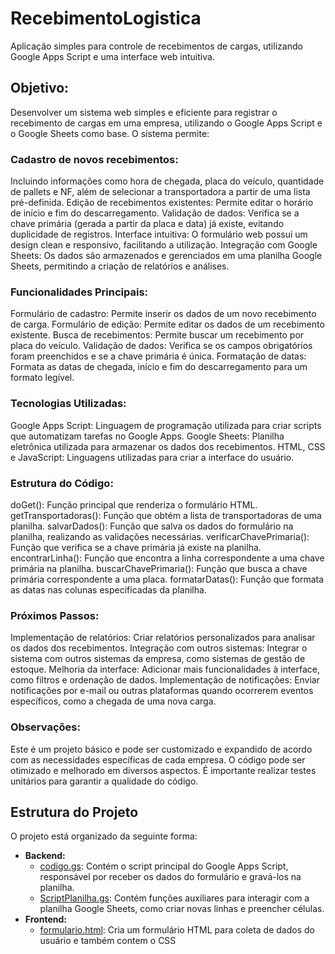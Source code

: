 # RecebimentoLogistica
Aplicação simples para controle de recebimentos de cargas, utilizando Google Apps Script e uma interface web intuitiva.

## Objetivo:

Desenvolver um sistema web simples e eficiente para registrar o recebimento de cargas em uma empresa, utilizando o Google Apps Script e o Google Sheets como base. O sistema permite:

### Cadastro de novos recebimentos: 
Incluindo informações como hora de chegada, placa do veículo, quantidade de pallets e NF, além de selecionar a transportadora a partir de uma lista pré-definida.
Edição de recebimentos existentes: Permite editar o horário de início e fim do descarregamento.
Validação de dados: Verifica se a chave primária (gerada a partir da placa e data) já existe, evitando duplicidade de registros.
Interface intuitiva: O formulário web possui um design clean e responsivo, facilitando a utilização.
Integração com Google Sheets: Os dados são armazenados e gerenciados em uma planilha Google Sheets, permitindo a criação de relatórios e análises.

### Funcionalidades Principais:

Formulário de cadastro: Permite inserir os dados de um novo recebimento de carga.
Formulário de edição: Permite editar os dados de um recebimento existente.
Busca de recebimentos: Permite buscar um recebimento por placa do veículo.
Validação de dados: Verifica se os campos obrigatórios foram preenchidos e se a chave primária é única.
Formatação de datas: Formata as datas de chegada, início e fim do descarregamento para um formato legível.

### Tecnologias Utilizadas:

Google Apps Script: Linguagem de programação utilizada para criar scripts que automatizam tarefas no Google Apps.
Google Sheets: Planilha eletrônica utilizada para armazenar os dados dos recebimentos.
HTML, CSS e JavaScript: Linguagens utilizadas para criar a interface do usuário.

### Estrutura do Código:

doGet(): Função principal que renderiza o formulário HTML.
getTransportadoras(): Função que obtém a lista de transportadoras de uma planilha.
salvarDados(): Função que salva os dados do formulário na planilha, realizando as validações necessárias.
verificarChavePrimaria(): Função que verifica se a chave primária já existe na planilha.
encontrarLinha(): Função que encontra a linha correspondente a uma chave primária na planilha.
buscarChavePrimaria(): Função que busca a chave primária correspondente a uma placa.
formatarDatas(): Função que formata as datas nas colunas especificadas da planilha.

### Próximos Passos:

Implementação de relatórios: Criar relatórios personalizados para analisar os dados dos recebimentos.
Integração com outros sistemas: Integrar o sistema com outros sistemas da empresa, como sistemas de gestão de estoque.
Melhoria da interface: Adicionar mais funcionalidades à interface, como filtros e ordenação de dados.
Implementação de notificações: Enviar notificações por e-mail ou outras plataformas quando ocorrerem eventos específicos, como a chegada de uma nova carga.

### Observações:

Este é um projeto básico e pode ser customizado e expandido de acordo com as necessidades específicas de cada empresa.
O código pode ser otimizado e melhorado em diversos aspectos.
É importante realizar testes unitários para garantir a qualidade do código.


## Estrutura do Projeto

O projeto está organizado da seguinte forma:

* **Backend:**
  * [codigo.gs](./codigo.gs): Contém o script principal do Google Apps Script, responsável por receber os dados do formulário e gravá-los na planilha.
  * [ScriptPlanilha.gs](./ScriptPlanilha.gs): Contém funções auxiliares para interagir com a planilha Google Sheets, como criar novas linhas e preencher células.
* **Frontend:**
  * [formulario.html](./formulario.html): Cria um formulário HTML para coleta de dados do usuário e também contem o CSS
